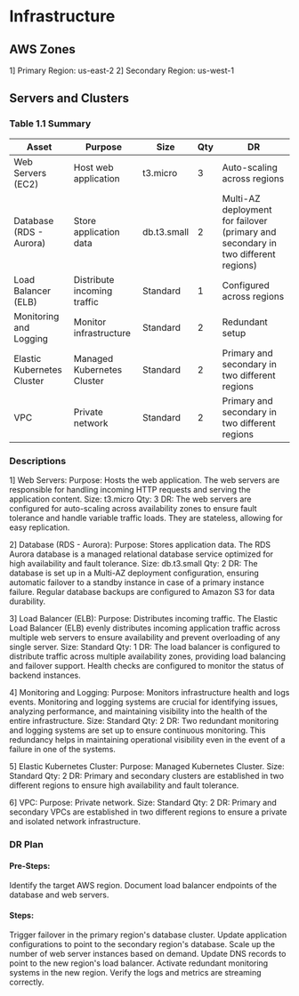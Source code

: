 # Infrastructure

## AWS Zones
1] Primary Region: us-east-2
2] Secondary Region: us-west-1

## Servers and Clusters

### Table 1.1 Summary
| Asset                         | Purpose                           | Size         | Qty | DR                                                     |
|-------------------------------|-----------------------------------|--------------|-----|--------------------------------------------------------|
| Web Servers (EC2)              | Host web application              | t3.micro      | 3   | Auto-scaling across regions                            |
| Database (RDS - Aurora)        | Store application data            | db.t3.small   | 2   | Multi-AZ deployment for failover (primary and secondary in two different regions) |
| Load Balancer (ELB)            | Distribute incoming traffic       | Standard     | 1   | Configured across regions                               |
| Monitoring and Logging         | Monitor infrastructure            | Standard     | 2   | Redundant setup                                        |
| Elastic Kubernetes Cluster     | Managed Kubernetes Cluster        | Standard     | 2   | Primary and secondary in two different regions          |
| VPC                           | Private network                    | Standard     | 2   | Primary and secondary in two different regions          |

### Descriptions

1] Web Servers:
Purpose: Hosts the web application. The web servers are responsible for handling incoming HTTP requests and serving the application content.
Size: t3.micro
Qty: 3
DR: The web servers are configured for auto-scaling across availability zones to ensure fault tolerance and handle variable traffic loads. They are stateless, allowing for easy replication.

2] Database (RDS - Aurora):
Purpose: Stores application data. The RDS Aurora database is a managed relational database service optimized for high availability and fault tolerance.
Size: db.t3.small
Qty: 2
DR: The database is set up in a Multi-AZ deployment configuration, ensuring automatic failover to a standby instance in case of a primary instance failure. Regular database backups are configured to Amazon S3 for data durability.

3] Load Balancer (ELB):
Purpose: Distributes incoming traffic. The Elastic Load Balancer (ELB) evenly distributes incoming application traffic across multiple web servers to ensure availability and prevent overloading of any single server.
Size: Standard
Qty: 1
DR: The load balancer is configured to distribute traffic across multiple availability zones, providing load balancing and failover support. Health checks are configured to monitor the status of backend instances.

4] Monitoring and Logging:
Purpose: Monitors infrastructure health and logs events. Monitoring and logging systems are crucial for identifying issues, analyzing performance, and maintaining visibility into the health of the entire infrastructure.
Size: Standard
Qty: 2
DR: Two redundant monitoring and logging systems are set up to ensure continuous monitoring. This redundancy helps in maintaining operational visibility even in the event of a failure in one of the systems.

5] Elastic Kubernetes Cluster:
Purpose: Managed Kubernetes Cluster.
Size: Standard
Qty: 2
DR: Primary and secondary clusters are established in two different regions to ensure high availability and fault tolerance.

6] VPC:
Purpose: Private network.
Size: Standard
Qty: 2
DR: Primary and secondary VPCs are established in two different regions to ensure a private and isolated network infrastructure.

### DR Plan
#### Pre-Steps:
Identify the target AWS region.
Document load balancer endpoints of the database and web servers.

#### Steps:
Trigger failover in the primary region's database cluster.
Update application configurations to point to the secondary region's database.
Scale up the number of web server instances based on demand.
Update DNS records to point to the new region's load balancer.
Activate redundant monitoring systems in the new region.
Verify the logs and metrics are streaming correctly.

